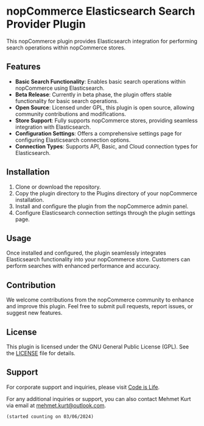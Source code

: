 # nopCommerce Elasticsearch Search Provider Plugin

This nopCommerce plugin provides Elasticsearch integration for performing search operations within nopCommerce stores.

## Features

- **Basic Search Functionality**: Enables basic search operations within nopCommerce using Elasticsearch.
- **Beta Release**: Currently in beta phase, the plugin offers stable functionality for basic search operations.
- **Open Source**: Licensed under GPL, this plugin is open source, allowing community contributions and modifications.
- **Store Support**: Fully supports nopCommerce stores, providing seamless integration with Elasticsearch.
- **Configuration Settings**: Offers a comprehensive settings page for configuring Elasticsearch connection options.
- **Connection Types**: Supports API, Basic, and Cloud connection types for Elasticsearch.

## Installation

1. Clone or download the repository.
2. Copy the plugin directory to the Plugins directory of your nopCommerce installation.
3. Install and configure the plugin from the nopCommerce admin panel.
4. Configure Elasticsearch connection settings through the plugin settings page.

## Usage

Once installed and configured, the plugin seamlessly integrates Elasticsearch functionality into your nopCommerce store. Customers can perform searches with enhanced performance and accuracy.

## Contribution

We welcome contributions from the nopCommerce community to enhance and improve this plugin. Feel free to submit pull requests, report issues, or suggest new features.

## License

This plugin is licensed under the GNU General Public License (GPL). See the [LICENSE](LICENSE) file for details.

## Support

For corporate support and inquiries, please visit [Code is Life](https://www.codeislife.com.tr).

For any additional inquiries or support, you can also contact Mehmet Kurt via email at [mehmet.kurt@outlook.com](mailto:mehmet.kurt@outlook.com).

<code>(started counting on 03/06/2024)</code>
